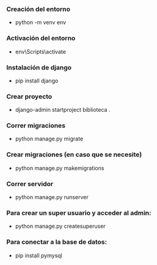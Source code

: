 ### Creación del entorno
- python -m venv env

### Activación del entorno
- env\Scripts\activate

### Instalación de django
- pip install django

### Crear proyecto
- django-admin startproject biblioteca .

### Correr migraciones
- python manage.py migrate

### Crear migraciones (en caso que se necesite)
- python manage.py makemigrations

### Correr servidor
- python manage.py runserver

### Para crear un super usuario y acceder al admin:

- python manage.py createsuperuser 


### Para conectar a la base de datos:

- pip install pymysql